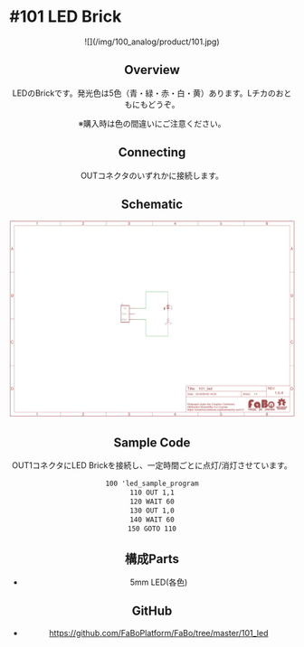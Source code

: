# #101 LED Brick

<center>![](/img/100_analog/product/101.jpg)
<!--COLORME-->

## Overview
LEDのBrickです。発光色は5色（青・緑・赤・白・黄）あります。Lチカのおともにもどうぞ。

※購入時は色の間違いにご注意ください。

## Connecting

OUTコネクタのいずれかに接続します。

## Schematic
![](/img/100_analog/schematic/101_led.png)

## Sample Code

OUT1コネクタにLED Brickを接続し、一定時間ごとに点灯/消灯させています。

```basic
100 'led_sample_program
110 OUT 1,1
120 WAIT 60
130 OUT 1,0
140 WAIT 60
150 GOTO 110
```

## 構成Parts
- 5mm LED(各色)

## GitHub
- https://github.com/FaBoPlatform/FaBo/tree/master/101_led
